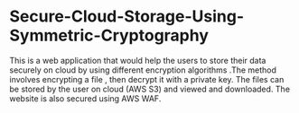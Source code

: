 # Secure-Cloud-Storage-Using-Symmetric-Cryptography
This is a web application that would help the users to store their data securely on cloud by using different encryption algorithms .The method involves encrypting a file , then decrypt it with a private key. The files can be stored by the user on cloud (AWS S3) and viewed and downloaded. The website is also secured using AWS WAF.


